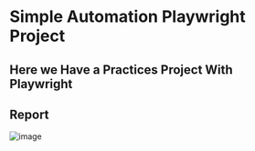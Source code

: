# Simple Automation Playwright Project 

## Here we Have a Practices Project With Playwright


   ## Report
   ![image](https://github.com/user-attachments/assets/6490715f-cb58-49db-9744-54b329bbca26)

